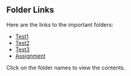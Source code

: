 ## Folder Links

Here are the links to the important folders:

- [Test1 ](./test1.html/)
- [Test2 ](./test/)
- [Test3 ](./test3/)
- [Assignment](./assignment/)

Click on the folder names to view the contents.

